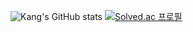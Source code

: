 ![Kang's GitHub stats](https://github-readme-stats.vercel.app/api?username=kkangdhun&show_icons=true&theme=radical)
[![Solved.ac
프로필](http://mazassumnida.wtf/api/v2/generate_badge?boj=kdu3840)](https://solved.ac/kdu3840)
